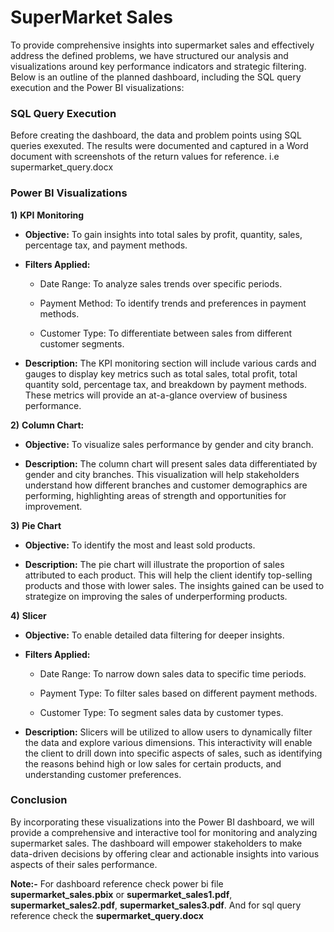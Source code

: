 # SuperMarket Sales

To provide comprehensive insights into supermarket sales and effectively address the defined problems, we have structured our analysis and visualizations around key performance indicators and strategic filtering. Below is an outline of the planned dashboard, including the SQL query execution and the Power BI visualizations:

### SQL Query Execution
Before creating the dashboard,  the data and problem points using SQL queries exexuted. The results were documented and captured in a Word document with screenshots of the return values for reference. i.e supermarket_query.docx

### Power BI Visualizations
**1)** **KPI** **Monitoring**

  - **Objective:** To gain insights into total sales by profit, quantity, sales, percentage tax, and payment methods.
   
  - **Filters Applied:**
   
    - Date Range: To analyze sales trends over specific periods.
     
    - Payment Method: To identify trends and preferences in payment methods.
     
    - Customer Type: To differentiate between sales from different customer segments.
     
  - **Description:** The KPI monitoring section will include various cards and gauges to display key metrics such as total sales, total profit, total quantity sold, percentage tax, and breakdown by payment 
      methods. These metrics will provide an at-a-glance overview of business performance.

**2)** **Column Chart:**

  - **Objective:** To visualize sales performance by gender and city branch.
  
  - **Description:** The column chart will present sales data differentiated by gender and city branches. This visualization will help stakeholders understand how different branches and customer demographics are performing, highlighting areas of strength and opportunities for improvement.

**3)** **Pie Chart**

  - **Objective:** To identify the most and least sold products.
  
  - **Description:** The pie chart will illustrate the proportion of sales attributed to each product. This will help the client identify top-selling products and those with lower sales. The insights gained can be used to strategize on improving the sales of underperforming products.

**4)** **Slicer**

  - **Objective:** To enable detailed data filtering for deeper insights.
  
  - **Filters Applied:**
  
    - Date Range: To narrow down sales data to specific time periods.
    
    - Payment Type: To filter sales based on different payment methods.
    
    - Customer Type: To segment sales data by customer types.
    
  - **Description:** Slicers will be utilized to allow users to dynamically filter the data and explore various dimensions. This interactivity will enable the client to drill down into specific aspects of sales, such as identifying the reasons behind high or low sales for certain products, and understanding customer preferences.

### Conclusion
By incorporating these visualizations into the Power BI dashboard, we will provide a comprehensive and interactive tool for monitoring and analyzing supermarket sales. The dashboard will empower stakeholders to make data-driven decisions by offering clear and actionable insights into various aspects of their sales performance.

**Note:-** For dashboard reference check power bi file **supermarket_sales.pbix** or **supermarket_sales1.pdf**, **supermarket_sales2.pdf**, **supermarket_sales3.pdf**. And for sql query reference check the **supermarket_query.docx**
